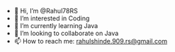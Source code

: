 - 👋 Hi, I’m @Rahul78RS
- 👀 I’m interested in Coding 
- 🌱 I’m currently learning Java
- 💞️ I’m looking to collaborate on Java
- 📫 How to reach me: rahulshinde.909.rs@gmail.com

<!---
Rahul78RS/Rahul78RS is a ✨ special ✨ repository because its `README.md` (this file) appears on your GitHub profile.
You can click the Preview link to take a look at your changes.
--->
